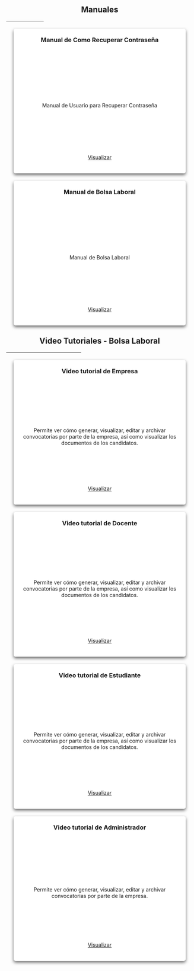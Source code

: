   <style>
    .card {
      background: #fff;
      border-radius: 5px;
      box-shadow: 0 4px 8px rgba(0, 0, 0, 0.6);
      margin: 20px;
      padding: 20px;
      transition: transform 0.2s;
      height: 350px; /* Ajustar la altura de todas las tarjetas */
      display: flex;
      flex-direction: column;
      justify-content: space-between;
      text-align: center;
    }
    .card:hover {
      transform: translateY(-5px);
    }
    .card h3 {
      margin-top: 0;
    }
    .card p {
      margin-bottom: 15px;
    }
  </style>

<div class="container">
  <h2 align="center"> Manuales</h2>
  <hr style="width:20%;">
  <div class="row">
    <div class="col-md-4">
      <div class="card">
        <h3>Manual de Como Recuperar Contraseña</h3>
        <div>
          <i class="fa fa-book fa-4x"></i>
          <br><br />
          <p>Manual de Usuario para Recuperar Contraseña</p>
        </div>
        <p><a
            href="https://drive.google.com/file/d/1lItZTa7uAQ4kEqSgS7n5j8JYl2DZ0JN5/view?usp=drive_link"
            class="btn btn-primary" target="_blank"><i class="fa fa-eye"></i> Visualizar</a></p>
      </div>
    </div>
    <div class="col-md-4">
      <div class="card">
        <h3>Manual de Bolsa Laboral</h3>
        <div>
          <i class="fa fa-book fa-4x"></i>
          <br><br />
          <p>Manual de Bolsa Laboral</p>
        </div>
        <p><a
            href="https://drive.google.com/file/d/1nekvY_nM6a0qoCEK938mwnuxbgYB-0A2/view?usp=drive_link"
            class="btn btn-primary" target="_blank"><i class="fa fa-eye"></i> Visualizar</a></p>
      </div>
    </div>
  </div>
</div>
<div class="container">
  <h2 align="center"> Video Tutoriales - Bolsa Laboral</h2>
  <hr style="width:40%;">
  <div class="row">
    <div class="col-md-4">
      <div class="card">
        <h3>Video tutorial de Empresa</h3>
        <div>
          <i class="fa fa-film fa-4x"></i>
          <br><br />
          <p>Permite ver cómo generar, visualizar, editar y archivar convocatorias por parte de la
            empresa, así como visualizar los documentos de los candidatos.</p>
        </div>
        <p><a
            href="https://drive.google.com/file/d/1EnghsMBrTemhhnIRcecly6C4m0vDbaq4/view?usp=sharing"
            class="btn btn-primary" target="_blank"><i class="fa fa-eye"></i> Visualizar</a></p>
      </div>
    </div>
    <div class="col-md-4">
      <div class="card">
        <h3>Video tutorial de Docente</h3>
        <div>
          <i class="fa fa-film fa-4x"></i>
          <br><br />
          <p>Permite ver cómo generar, visualizar, editar y archivar convocatorias por parte de la
            empresa, así como visualizar los documentos de los candidatos.</p>
        </div>
        <p><a
            href="https://drive.google.com/file/d/1KJIjB_7Sb7aqEtY4z6aFyn740PeO3rD4/view?usp=drive_link"
            class="btn btn-primary" target="_blank"><i class="fa fa-eye"></i> Visualizar</a></p>
      </div>
    </div>
    <div class="col-md-4">
      <div class="card">
        <h3>Video tutorial de Estudiante</h3>
        <div>
          <i class="fa fa-film fa-4x"></i>
          <br><br />
          <p>Permite ver cómo generar, visualizar, editar y archivar convocatorias por parte de la
            empresa, así como visualizar los documentos de los candidatos.</p>
        </div>
        <p><a
            href="https://drive.google.com/file/d/1ESb7_jMPAcd8a0HoMFwj2iz4DetvIc9W/view?usp=drive_link"
            class="btn btn-primary" target="_blank"><i class="fa fa-eye"></i> Visualizar</a></p>
      </div>
    </div>
    <div class="col-md-4">
      <div class="card">
        <h3>Video tutorial de Administrador</h3>
        <div>
          <i class="fa fa-film fa-4x"></i>
          <br><br />
          <p>Permite ver cómo generar, visualizar, editar y archivar convocatorias por parte de la
            empresa.</p>
        </div>
        <p><a
            href="https://drive.google.com/file/d/1Xk1kstlAG-kAm7m__fMZKlzXNwBWv2nC/view?usp=drive_link"
            class="btn btn-primary" target="_blank"><i class="fa fa-eye"></i> Visualizar</a></p>
      </div>
    </div>
  </div>
</div>